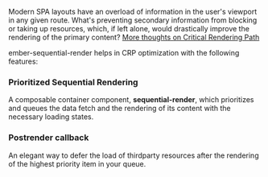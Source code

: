 
Modern SPA layouts have an overload of information in the user's viewport in any given route. What's preventing secondary information from blocking or taking up resources, which, if left alone, would drastically improve the rendering of the primary content? 
[More thoughts on Critical Rendering Path](https://developers.google.com/web/fundamentals/performance/critical-rendering-path)

ember-sequential-render helps in CRP optimization with the following features:

### Prioritized Sequential Rendering

A composable container component, **sequential-render**, which prioritizes and queues the data fetch and the rendering of its content with the necessary loading states.

### Postrender callback

An elegant way to defer the load of thirdparty resources after the rendering of the highest priority item in your queue.